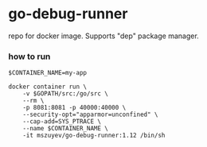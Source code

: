 # go-debug-runner
repo for docker image. Supports "dep" package manager.

### how to run

```
$CONTAINER_NAME=my-app

docker container run \
    -v $GOPATH/src:/go/src \
    --rm \
    -p 8081:8081 -p 40000:40000 \
    --security-opt="apparmor=unconfined" \
    --cap-add=SYS_PTRACE \
    --name $CONTAINER_NAME \
    -it mszuyev/go-debug-runner:1.12 /bin/sh
```
